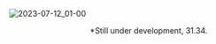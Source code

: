 ![2023-07-12_01-00](https://github.com/sukalaper/fundamental-pemrograman/assets/65320033/0c30adbd-4edf-45b1-a8d3-eac0bb1abc7a)

<p align="center">
  *Still under development, 31.34.
</p>

